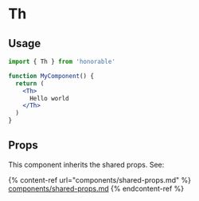 # Th

## Usage

```jsx
import { Th } from 'honorable'

function MyComponent() {
  return (
    <Th>
      Hello world
    </Th>
  )
}
```

## Props

This component inherits the shared props. See:

{% content-ref url="components/shared-props.md" %}
[components/shared-props.md](components/shared-props.md)
{% endcontent-ref %}

